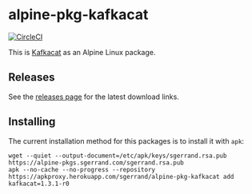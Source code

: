 # alpine-pkg-kafkacat

[![CircleCI](https://circleci.com/gh/sgerrand/alpine-pkg-kafkacat.svg?style=svg)](https://circleci.com/gh/sgerrand/alpine-pkg-kafkacat)

This is [Kafkacat][kafkacat] as an Alpine Linux package.

## Releases

See the [releases page](https://github.com/sgerrand/alpine-pkg-kafkacat/releases) for the latest
download links.

## Installing

The current installation method for this packages is to install it with `apk`:

    wget --quiet --output-document=/etc/apk/keys/sgerrand.rsa.pub https://alpine-pkgs.sgerrand.com/sgerrand.rsa.pub
    apk --no-cache --no-progress --repository https://apkproxy.herokuapp.com/sgerrand/alpine-pkg-kafkacat add kafkacat=1.3.1-r0

[kafkacat]: https://github.com/edenhill/kafkacat
